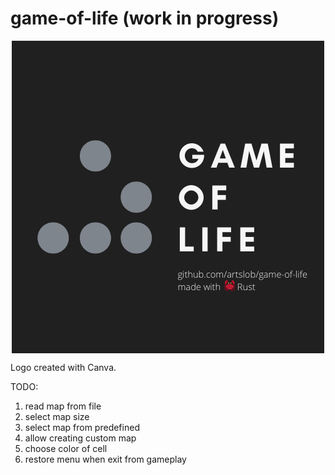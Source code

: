 # game-of-life (work in progress)

<div align="center">
    <img alt="Game logo" align="center" src="/logo.png?raw=true" title="Game logo"/>
</div>

Logo created with Canva.

TODO:
1. read map from file
2. select map size
3. select map from predefined
4. allow creating custom map
5. choose color of cell
6. restore menu when exit from gameplay
